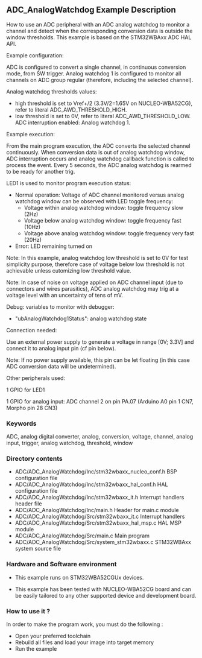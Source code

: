 ## <b>ADC_AnalogWatchdog Example Description</b>

How to use an ADC peripheral with an ADC analog watchdog to monitor a channel
and detect when the corresponding conversion data is outside the window
thresholds.
This example is based on the STM32WBAxx ADC HAL API.

Example configuration:

ADC is configured to convert a single channel, in continuous conversion mode,
from SW trigger.
Analog watchdog 1 is configured to monitor all channels on ADC group regular
(therefore, including the selected channel).

Analog watchdog thresholds values:

- high threshold is set to Vref+/2 (3.3V/2=1.65V on NUCLEO-WBA52CG), refer to literal ADC_AWD_THRESHOLD_HIGH.
- low threshold is set to 0V, refer to literal ADC_AWD_THRESHOLD_LOW.
ADC interruption enabled: Analog watchdog 1.

Example execution:

From the main program execution, the ADC converts the selected channel continuously.
When conversion data is out of analog watchdog window, ADC interruption occurs
and analog watchdog callback function is called to process the event.
Every 5 seconds, the ADC analog watchdog is rearmed to be ready for another trig.

LED1 is used to monitor program execution status:

- Normal operation: Voltage of ADC channel monitored versus analog watchdog window
  can be observed with LED toggle frequency:
  - Voltage within analog watchdog window: toggle frequency slow (2Hz)
  - Voltage below analog watchdog window: toggle frequency fast (10Hz)
  - Voltage above analog watchdog window: toggle frequency very fast (20Hz)
- Error: LED remaining turned on

Note: In this example, analog watchdog low threshold is set to 0V
      for test simplicity purpose, therefore case of voltage below low threshold
      is not achievable unless cutomizing low threshold value.

Note: In case of noise on voltage applied on ADC channel input (due to connectors and wires parasitics),
      ADC analog watchdog may trig at a voltage level with an uncertainty of tens of mV.

Debug: variables to monitor with debugger:

- "ubAnalogWatchdog1Status": analog watchdog state

Connection needed:

Use an external power supply to generate a voltage in range [0V; 3.3V]
and connect it to analog input pin (cf pin below).

Note: If no power supply available, this pin can be let floating (in this case
      ADC conversion data will be undetermined).

Other peripherals used:

  1 GPIO for LED1

  1 GPIO for analog input: ADC channel 2 on pin PA.07 (Arduino A0 pin 1 CN7, Morpho pin 28 CN3)

### <b>Keywords</b>

ADC, analog digital converter, analog, conversion, voltage, channel, analog input, trigger, analog watchdog, threshold, window

### <b>Directory contents</b>

  - ADC/ADC_AnalogWatchdog/Inc/stm32wbaxx_nucleo_conf.h BSP configuration file
  - ADC/ADC_AnalogWatchdog/Inc/stm32wbaxx_hal_conf.h    HAL configuration file
  - ADC/ADC_AnalogWatchdog/Inc/stm32wbaxx_it.h          Interrupt handlers header file
  - ADC/ADC_AnalogWatchdog/Inc/main.h                   Header for main.c module
  - ADC/ADC_AnalogWatchdog/Src/stm32wbaxx_it.c          Interrupt handlers
  - ADC/ADC_AnalogWatchdog/Src/stm32wbaxx_hal_msp.c     HAL MSP module
  - ADC/ADC_AnalogWatchdog/Src/main.c                   Main program
  - ADC/ADC_AnalogWatchdog/Src/system_stm32wbaxx.c      STM32WBAxx system source file


### <b>Hardware and Software environment</b>

  - This example runs on STM32WBA52CGUx devices.

  - This example has been tested with NUCLEO-WBA52CG board and can be
    easily tailored to any other supported device and development board.

### <b>How to use it ?</b>

In order to make the program work, you must do the following :

 - Open your preferred toolchain
 - Rebuild all files and load your image into target memory
 - Run the example


